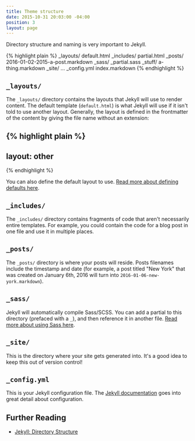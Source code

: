 ```yaml
---
title: Theme structure
date: 2015-10-31 20:03:00 -04:00
position: 3
layout: page
---
```


Directory structure and naming is very important to Jekyll.

{% highlight plain %}
_layouts/
  default.html
_includes/
  partial.html
_posts/
  2016-01-02-2015-a-post.markdown
_sass/
  _partial.sass
_stuff/
  a-thing.markdown
_site/
  ...
_config.yml
index.markdown
{% endhighlight %}

## `_layouts/`

The `_layouts/` directory contains the layouts that Jekyll will use to render content. The default template (`default.html`) is what Jekyll will use if it isn't told to use another layout. Generally, the layout is defined in the frontmatter of the content by giving the file name without an extension:

{% highlight plain %}
---
layout: other
---
{% endhighlight %}

You can also define the default layout to use. [Read more about defining defaults here](/content/defaults).

## `_includes/`

The `_includes/` directory contains fragments of code that aren't necessarily entire templates. For example, you could contain the code for a blog post in one file and use it in multiple places.

## `_posts/`

The `_posts/` directory is where your posts will reside. Posts filenames include the timestamp and date (for example, a post titled "New York" that was created on January 6th, 2016 will turn into `2016-01-06-new-york.markdown`).

## `_sass/`

Jekyll will automatically compile Sass/SCSS. You can add a partial to this directory (prefaced with a `_`), and then reference it in another file. [Read more about using Sass here](/themes/sass/).

## `_site/`

This is the directory where your site gets generated into. It's a good idea to keep this out of version control!

## `_config.yml`

This is your Jekyll configuration file. The [Jekyll documentation](http://jekyllrb.com/docs/configuration/) goes into great detail about configuration.

## Further Reading

- [Jekyll: Directory Structure](http://jekyllrb.com/docs/structure/)
